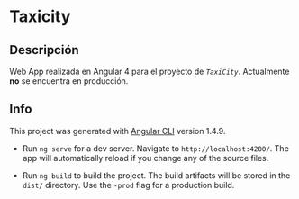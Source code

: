 # Taxicity

## Descripción

Web App realizada en Angular 4 para el proyecto de *`TaxiCity`*. Actualmente **no** se encuentra en producción.

## Info

This project was generated with [Angular CLI](https://github.com/angular/angular-cli) version 1.4.9.

* Run `ng serve` for a dev server. Navigate to `http://localhost:4200/`. The app will automatically reload if you change any of the source files.

* Run `ng build` to build the project. The build artifacts will be stored in the `dist/` directory. Use the `-prod` flag for a production build.
